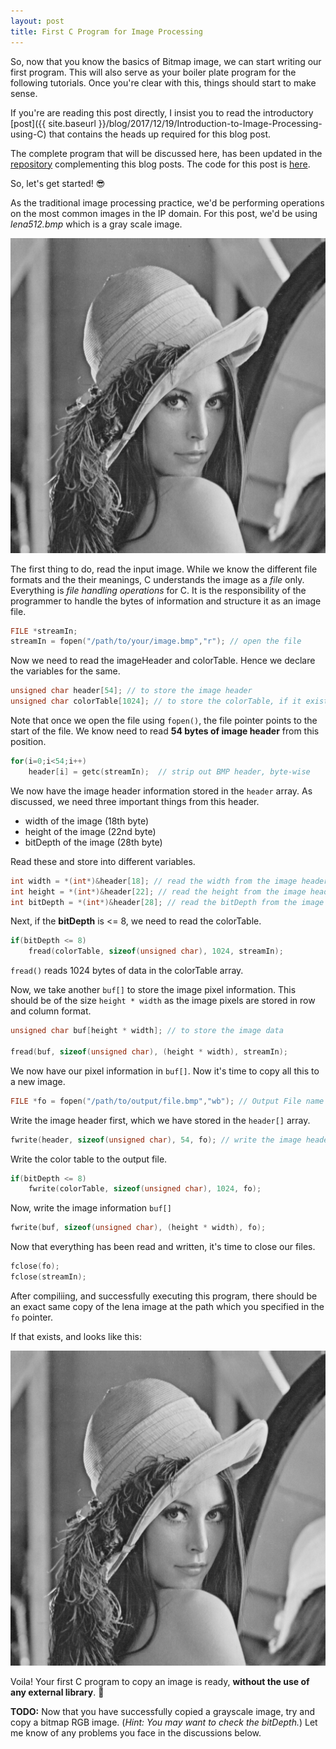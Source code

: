 ```yaml
---
layout: post
title: First C Program for Image Processing 
---
```

 
So, now that you know the basics of Bitmap image, we can start writing our first program. This will also serve as your boiler plate program for the following tutorials. Once you're clear with this, things should start to make sense.

If you're are reading this post directly, I insist you to read the introductory [post]({{ site.baseurl }}/blog/2017/12/19/Introduction-to-Image-Processing-using-C) that contains the heads up required for this blog post.

The complete program that will be discussed here, has been updated in the [repository](https://github.com/abhijitnathwani/image-processing/) complementing this blog posts. The code for this post is [here](https://github.com/abhijitnathwani/image-processing/blob/master/image_copy.c).


So, let's get started! :sunglasses:

As the traditional image processing practice, we'd be performing operations on the most common images in the IP domain. For this post, we'd be using _lena512.bmp_ which is a gray scale image.

![Lena Grayscale](/images/lena512.bmp "Lena Grayscale")

The first thing to do, read the input image. While we know the different file formats and the their meanings, C understands the image as a *file* only. Everything is *file handling operations* for C. It is the responsibility of the programmer to handle the bytes of information and structure it as an image file.

```c
FILE *streamIn;
streamIn = fopen("/path/to/your/image.bmp","r"); // open the file
```
Now we need to read the imageHeader and colorTable. Hence we declare the variables for the same.

```c
unsigned char header[54]; // to store the image header
unsigned char colorTable[1024]; // to store the colorTable, if it exists.
```

Note that once we open the file using `fopen()`, the file pointer points to the start of the file. We know need to read **54 bytes of image header** from this position.

```c
for(i=0;i<54;i++) 
	header[i] = getc(streamIn);  // strip out BMP header, byte-wise
```

We now have the image header information stored in the `header` array. As discussed, we need three important things from this header.
+ width of the image (18th byte)
+ height of the image (22nd byte)
+ bitDepth of the image (28th byte)

Read these and store into different variables.

```c
int width = *(int*)&header[18]; // read the width from the image header
int height = *(int*)&header[22]; // read the height from the image header
int bitDepth = *(int*)&header[28]; // read the bitDepth from the image header
``` 

Next, if the **bitDepth** is <= 8, we need to read the colorTable.

```c
if(bitDepth <= 8)
	fread(colorTable, sizeof(unsigned char), 1024, streamIn);
```

`fread()` reads 1024 bytes of data in the colorTable array.

Now, we take another `buf[]` to store the image pixel information. This should be of the size `height * width` as the image pixels are stored in row and column format.

```c
unsigned char buf[height * width]; // to store the image data

fread(buf, sizeof(unsigned char), (height * width), streamIn);
```

We now have our pixel information in `buf[]`. Now it's time to copy all this to a new image.

```c
FILE *fo = fopen("/path/to/output/file.bmp","wb"); // Output File name
```

Write the image header first, which we have stored in the `header[]` array.

```c
fwrite(header, sizeof(unsigned char), 54, fo); // write the image header to output file
```

Write the color table to the output file.

```c
if(bitDepth <= 8)
	fwrite(colorTable, sizeof(unsigned char), 1024, fo);
```

Now, write the image information `buf[]`

```c
fwrite(buf, sizeof(unsigned char), (height * width), fo);
```

Now that everything has been read and written, it's time to close our files.

```c
fclose(fo);
fclose(streamIn);
```

After compiliing, and successfully executing this program, there should be an exact same copy of the lena image at the path which you specified in the `fo` pointer.

If that exists, and looks like this:

![Lena Grayscale](/images/lena512.bmp "Lena Copy")

Voila! Your first C program to copy an image is ready, **without the use of any external library**. :beers:

**TODO:** Now that you have successfully copied a grayscale image, try and copy a bitmap RGB image. (*Hint: You may want to check the bitDepth.*) Let me know of any problems you face in the discussions below.
